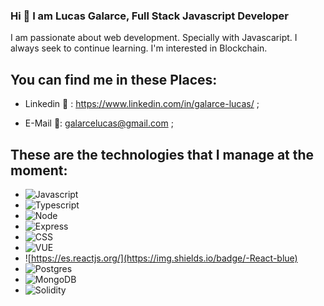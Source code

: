 ### Hi 👋 I am Lucas Galarce, Full Stack Javascript Developer

I am passionate about web development. Specially with Javascaript. I always seek to continue learning. I'm interested in Blockchain.

  ## You can find me in these Places:

- Linkedin 🔗 : https://www.linkedin.com/in/galarce-lucas/ ;
    
- E-Mail 📧: galarcelucas@gmail.com ;
  
## These are the technologies that I manage at the moment: 

  - ![Javascript](https://img.shields.io/badge/-Javascript-yellow)
  - ![Typescript](https://img.shields.io/badge/-Typescript-green)
  - ![Node](https://img.shields.io/badge/-Node-green)
  - ![Express](https://img.shields.io/badge/-Express-blue)
  - ![CSS](https://img.shields.io/badge/-CSS-yellowgreen)
  - ![VUE](https://img.shields.io/badge/-Vue-green)
  - ![https://es.reactjs.org/](https://img.shields.io/badge/-React-blue)
  - ![Postgres](https://img.shields.io/badge/-Postgres-green)
  - ![MongoDB](https://img.shields.io/badge/-MongoDB-lightgrey)
  - ![Solidity](https://img.shields.io/badge/-Solidity-red)
